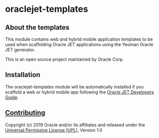 # oraclejet-templates

## About the templates
This module contains web and hybrid mobile application templates to be used when scaffolding Oracle JET applications using the Yeoman Oracle JET generator.

This is an open source project maintained by Oracle Corp.

## Installation
The oraclejet-templates module will be automatically installed if you scaffold a web or hybrid mobile app following the [Oracle JET Developers Guide](hhttp://www.oracle.com/pls/topic/lookup?ctx=jet800&id=homepage).

## [Contributing](https://github.com/oracle/oraclejet/blob/master/CONTRIBUTING.md)
Copyright (c) 2019 Oracle and/or its affiliates and released  under the 
[Universal Permissive License (UPL)](https://oss.oracle.com/licenses/upl/), Version 1.0
